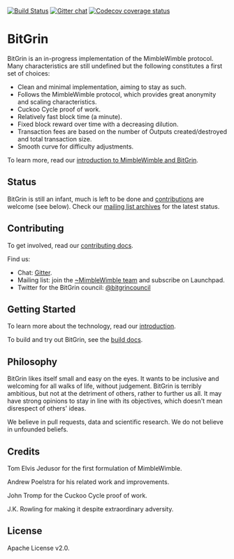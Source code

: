 [![Build Status](https://travis-ci.org/mimblewimble/bitgrin.svg?branch=master)](https://travis-ci.org/mimblewimble/bitgrin) [![Gitter chat](https://badges.gitter.im/bitgrin_community/Lobby.png)](https://gitter.im/bitgrin_community/Lobby) [![Codecov coverage status](https://codecov.io/gh/mimblewimble/bitgrin/branch/master/graph/badge.svg)](https://codecov.io/gh/mimblewimble/bitgrin)

# BitGrin

BitGrin is an in-progress implementation of the MimbleWimble protocol. Many characteristics are still undefined but the following constitutes a first set of choices:

  * Clean and minimal implementation, aiming to stay as such.
  * Follows the MimbleWimble protocol, which provides great anonymity and scaling characteristics.
  * Cuckoo Cycle proof of work.
  * Relatively fast block time (a minute).
  * Fixed block reward over time with a decreasing dilution.
  * Transaction fees are based on the number of Outputs created/destroyed and total transaction size.
  * Smooth curve for difficulty adjustments.

To learn more, read our [introduction to MimbleWimble and BitGrin](doc/intro.md).

## Status

BitGrin is still an infant, much is left to be done and [contributions](CONTRIBUTING.md) are welcome (see below). Check our [mailing list archives](https://lists.launchpad.net/mimblewimble/) for the latest status.

## Contributing

To get involved, read our [contributing docs](CONTRIBUTING.md).

Find us:

* Chat: [Gitter](https://gitter.im/bitgrin_community/Lobby).
* Mailing list: join the [~MimbleWimble team](https://launchpad.net/~mimblewimble) and subscribe on Launchpad.
* Twitter for the BitGrin council: [@bitgrincouncil](https://twitter.com/bitgrincouncil)

## Getting Started

To learn more about the technology, read our [introduction](doc/intro.md).

To build and try out BitGrin, see the [build docs](doc/build.md).

## Philosophy

BitGrin likes itself small and easy on the eyes. It wants to be inclusive and welcoming for all walks of life, without judgement. BitGrin is terribly ambitious, but not at the detriment of others, rather to further us all. It may have strong opinions to stay in line with its objectives, which doesn't mean disrespect of others' ideas.

We believe in pull requests, data and scientific research. We do not believe in unfounded beliefs.

## Credits

Tom Elvis Jedusor for the first formulation of MimbleWimble.

Andrew Poelstra for his related work and improvements.

John Tromp for the Cuckoo Cycle proof of work.

J.K. Rowling for making it despite extraordinary adversity.

## License

Apache License v2.0.
